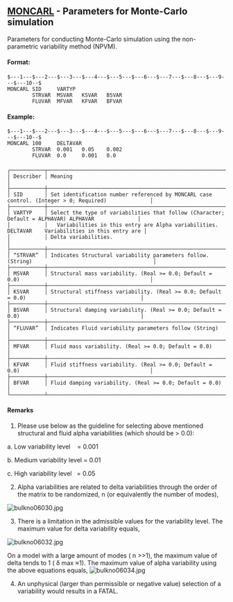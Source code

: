 ## [MONCARL](https://help.hexagonmi.com/bundle/MSC_Nastran_2022.4/page/Nastran_Combined_Book/qrg/bulkno/TOC.MONCARL.xhtml) - Parameters for Monte-Carlo simulation

Parameters for conducting Monte-Carlo simulation using the non-parametric variability method (NPVM).

#### Format:<span></span>

```nastran
$---1---$---2---$---3---$---4---$---5---$---6---$---7---$---8---$---9---$---10--$
MONCARL SID     VARTYP                                                          
        STRVAR  MSVAR   KSVAR   BSVAR                                           
        FLUVAR  MFVAR   KFVAR   BFVAR                                           
```
#### <span></span>

#### Example:<span></span>

```nastran
$---1---$---2---$---3---$---4---$---5---$---6---$---7---$---8---$---9---$---10--$
MONCARL 100     DELTAVAR                                                        
        STRVAR  0.001   0.05    0.002                                           
        FLUVAR  0.0     0.001   0.0                                             
```
#### <span></span>

```text
┌───────────┬────────────────────────────────────────────────────────────────────────────────────────────────────┐
│ Describer │ Meaning                                                                                            │
├───────────┼────────────────────────────────────────────────────────────────────────────────────────────────────┤
│ SID       │ Set identification number referenced by MONCARL case control. (Integer > 0; Required)              │
├───────────┼────────────────────────────────────────────────────────────────────────────────────────────────────┤
│ VARTYP    │ Select the type of variabilities that follow (Character; Default = ALPHAVAR) ALPHAVAR              │
│           │   Variabilities in this entry are Alpha variabilities. DELTAVAR    Variabilities in this entry are │
│           │ Delta variabilities.                                                                               │
├───────────┼────────────────────────────────────────────────────────────────────────────────────────────────────┤
│ “STRVAR”  │ Indicates Structural variability parameters follow. (String)                                       │
├───────────┼────────────────────────────────────────────────────────────────────────────────────────────────────┤
│ MSVAR     │ Structural mass variability. (Real >= 0.0; Default = 0.0)                                          │
├───────────┼────────────────────────────────────────────────────────────────────────────────────────────────────┤
│ KSVAR     │ Structural stiffness variability. (Real >= 0.0; Default = 0.0)                                     │
├───────────┼────────────────────────────────────────────────────────────────────────────────────────────────────┤
│ BSVAR     │ Structural damping variability. (Real >= 0.0; Default = 0.0)                                       │
├───────────┼────────────────────────────────────────────────────────────────────────────────────────────────────┤
│ “FLUVAR”  │ Indicates Fluid variability parameters follow (String)                                             │
├───────────┼────────────────────────────────────────────────────────────────────────────────────────────────────┤
│ MFVAR     │ Fluid mass variability. (Real >= 0.0; Default = 0.0)                                               │
├───────────┼────────────────────────────────────────────────────────────────────────────────────────────────────┤
│ KFVAR     │ Fluid stiffness variability. (Real >= 0.0; Default = 0.0)                                          │
├───────────┼────────────────────────────────────────────────────────────────────────────────────────────────────┤
│ BFVAR     │ Fluid damping variability. (Real >= 0.0; Default = 0.0)                                            │
└───────────┴────────────────────────────────────────────────────────────────────────────────────────────────────┘
```
#### Remarks

1. Please use below as the guideline for selecting above mentioned structural and fluid alpha variabilities (which should be > 0.0):

a. Low variability level    = 0.001

b. Medium variability level = 0.01

c. High variability level   = 0.05

2. Alpha variabilities are related to delta variabilities through the order of the matrix to be randomized,  n  (or equivalently the number of modes),

![bulkno06030.jpg](https://help-be.hexagonmi.com/bundle/MSC_Nastran_2022.4/page/Nastran_Combined_Book/qrg/bulkno/../../../assets/bulkno06030.jpg?_LANG=enus)

3. There is a limitation in the admissible values for the variability level. The maximum value for delta variability equals,

![bulkno06032.jpg](https://help-be.hexagonmi.com/bundle/MSC_Nastran_2022.4/page/Nastran_Combined_Book/qrg/bulkno/../../../assets/bulkno06032.jpg?_LANG=enus)

On a model with a large amount of modes ( n >>1), the maximum value of delta tends to 1 ( δ max ≈1). The maximum value of alpha variability using the above equations equals, ![bulkno06034.jpg](https://help-be.hexagonmi.com/bundle/MSC_Nastran_2022.4/page/Nastran_Combined_Book/qrg/bulkno/../../../assets/bulkno06034.jpg?_LANG=enus)

4. An unphysical (larger than permissible or negative value) selection of a variability would results in a FATAL.

